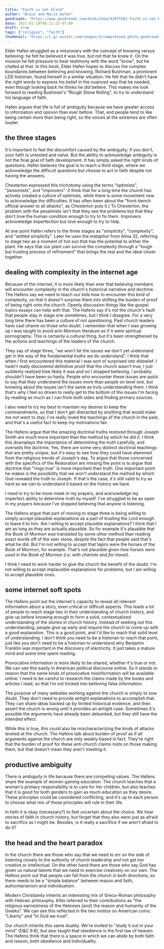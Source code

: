 ```yaml
---
title: "Faith is not blind"
author: "Bruce and Marie Hafen"
goodreads: "https://www.goodreads.com/book/show/42975561-faith-is-not-blind"
date: 2021-01-18T08:11:23-07:00
draft: true
tags: ["religion", "faith"]
thumbnail: "https://i.gr-assets.com/images/S/compressed.photo.goodreads.com/books/1543434219l/42975561._SY475_.jpg"
---
```


Elder Hafen struggled as a missionary with the concept of knowing versus believing: he felt he believed it was true, but not that he knew it. On the mission he felt pressure to bear testimony with the word "know", but he chafed at that. In this book, Elder Hafen hopes to discuss the complex boundaries between believing and knowing, Richard Bushman, a prominent LDS historian, found himself in a similar situation. He felt that he didn't have the right words to express his belief in the nuanced way that he needed, even though looking back he thinks he *did* believe. This makes me look forward to reading Bushman's "Rough Stone Rolling", to try to understand his language of faith.

Hafen argues that life is full of ambiguity because we have greater access to information and opinion than ever before. That, and people tend to like being certain more than being right, so the voices at the extremes are often louder.

## the three stages

It's important to feel the discomfort caused by the ambiguity; if you don't, your faith is untested and naïve. But the ability to acknowledge ambiguity is not the final goal of faith development. It has simply asked the right kinds of questions. Hafen believes the goal is to reach a third stage, where we acknowledge the difficult questions but choose to act in faith despite not having the answers.

Chesterton expressed this trichotomy using the terms "optimists", "pessimists", and "improvers". (I think that for a long time the church has actively created a culture of optimists, while there is some movement now to acknowledge the difficulties. It has often been about the "front-bench official answer to all attacks", as Chesterton puts it.) To Chesterton, the problem with the pessimists isn't that they see the problems but that they don't love the human condition enough to try to fix them. Improvers acknowledge imperfection but love enough to try to help.

At one point Hafen refers to the three stages as "simplicity", "complexity", and "settled simplicity". Later he uses the metaphor from Alma 32, referring to stage two as a moment of hot sun that has the potential to wither the plant. He says that our plant can survive the complexity through a "tough but trusting process of refinement" that brings the real and the ideal closer together.

## dealing with complexity in the internet age

Because of the internet, it is more likely than ever that believing members will encounter complexity in the church's historical narrative and doctrine. The Hafens say we need to teach our kids how to encounter this kind of complexity, so that it doesn't surprise them into shifting the burden of proof of being right onto the church. Openly discussion things like the gospel topics essays can help with that. The Hafens say it's not the church's fault that people stay in stage one sometimes, but I think I disagree. For a very long time there has been a culture of not questioning. Past church leaders have cast shame on those who doubt. I remember that when I was growing up I was taught to avoid anti-Mormon literature as if it were spiritual pornography. This is certainly a cultural thing, but it's been strengthened by the actions and teachings of the leaders of the church.

They say of stage three, "we won't let the issues we don't yet understand get in the way of the fundamental truths we do understand". I think that when I first encountered this material I was sort of surprised into disbelief. I hadn't really discovered definitive proof that the church wasn't true, I just suddenly realized how likely it was and so I stopped believing. I probably shouldn't have been so hasty. People who encounter these issues are quick to say that they understand the issues more than people on level one, but knowing about the issues isn't the same as truly understanding them. I think that's why I feel so driven to really get to the bottom of the issues I'm facing by reading as much as I can from both sides and finding primary sources.

I also need to try my best to maintain my desires to keep the commandments, so that I don't get distracted by anything that would make me not *want* to stay. I've really loved the teachings of the church in the past, and that's a useful fact to keep my motivations fair.

The Hafens argue that the amazing doctrinal truths restored through Joseph Smith are much more important than the method by which he did it. I think this downplays the importance of determining the truth carefully, and oversells the doctrine. Yes, there are some very distinct doctrinal teachings that are pretty unique, but it's easy to see how they could have stemmed from the religious trends of Joseph's day. To argue that those concerned with the specifics of the Restoration are missing the point is to argue that doctrine that "rings true" is more important than truth. One important point he makes is the possibility that we won't understand the method by which God revealed the truth to Joseph. If that's the case, it's still valid to try as hard as we can to understand it based on the history we have.

I need to try to be more meek in my prayers, and acknowledge my imperfect ability to determine truth by myself. I've struggled to be as open in my prayers because I've stopped believing that anyone is listening.

The Hafens argue that part of moving to stage three is being willing to simply accept plausible explanations as a part of trusting the Lord enough to leave it to him. Am I willing to accept plausible explanations? I think that I am as long as they are actually plausible. So for example it's plausible that the Book of Mormon was translated by some other method than reading exact words off of the seer stone, despite the fact that people said that's what he did. But I'm not willing to accept that tapirs were the horses of the Book of Mormon, for example. That's not plausible *given how horses were used in the Book of Mormon (i.e. with chariots and for travel)*.

I think I need to work harder to give the church the benefit of the doubt. I'm not willing to accept implausible explanations for problems, but I am willing to accept plausible ones.

## some internet soft spots

The Hafens point out the internet's capacity to reveal *all* relevant information about a story, even critical or difficult aspects. This leads a lot of people to reach stage two in their understanding of church history, and give up before knowing enough to form a solid, contextualized understanding of the stories in church history. Instead of seeking out this understanding, people give up early and require the church to come up with a good explanation. This is a good point, and I'd like to reach that solid level of understanding. I don't think you need to be a historian to reach that point, just like you don't need to be a historian to understand why Benjamin Franklin was important in the discovery of electricity. It just takes a mature mind and some time spent reading.

Provocative information is more likely to be shared, whether it's true or not. We can see this easily in American political discourse online. So it stands to reason that the same kinds of provocative misinformation will be available online. I need to be careful to research the claims made by the books and articles I read, so that I'm not tricked into believing false information.

The purpose of many websites working against the church is simply to sow doubt. They don't need to provide airtight explanations to accomplish that. They can share ideas backed up by limited historical evidence, and then assert the church is wrong until it provides an airtight case. Sometimes it's possible the arguments have already been debunked, but they still have the intended effect.

While this is true, this could also be mischaracterizing the kinds of attacks leveled at the church. The Hafens talk about burden of proof as if all arguments against the church are only weakly based in fact. They're right that the burden of proof for these anti-church claims rests on those making them, but that doesn't mean they aren't meeting it.

## productive ambiguity

There is ambiguity in life because there are competing values. The Hafens share the example of women gaining education. The church teaches that a woman's primary responsibility is to care for her children, but also teaches that it is good for both genders to gain as much education as they desire. These principles could be considered conflicting, and it's up to each person to choose what mix of these principles will rule in their life.

In faith it is okay (necessary?) to feel uncertain about the choice. We hear stories of faith in church history, but forget that they also were just as afraid to sacrifice as I might be. Besides, is it really a sacrifice if we aren't afraid to do it?

## the head and the heart paradox

In the church there are those who say that we need to err on the side of listening closely to the authority of church leadership and not get too creative or intellectual. On the other hand there are those who say God has given us natural talents that we need to exercise creatively on our own. The Hafens point out that people can fall from the church in both directions, so there needs to be a "simple balance" between reason and faith, authoritarianism and individualism.

Modern Christianity inherits an interesting mix of Greco-Roman philosophy with Hebraic philosophy. Kitto referred to their contributions as "the religious earnestness of the Hebrews [and] the reason and humanity of the Greeks". We can see this reflected in the two mottos on American coins: "Liberty" and "In God we trust".

Our church inherits this same duality. We're invited to "study it out in your mind" (D&C 9:8), but also taught that obedience is the first law of heaven. The Hafens think that there is a space in which we can abide by both faith and reason, both obedience and individuality.
